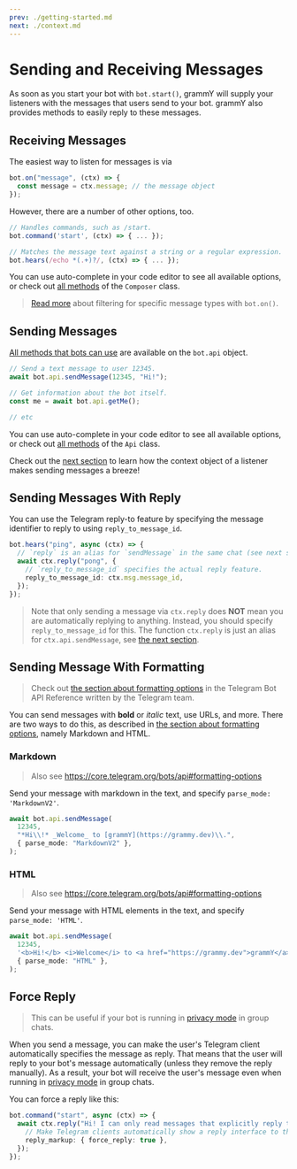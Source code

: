 ```yaml
---
prev: ./getting-started.md
next: ./context.md
---
```


# Sending and Receiving Messages

As soon as you start your bot with `bot.start()`, grammY will supply your listeners with the messages that users send to your bot.
grammY also provides methods to easily reply to these messages.

## Receiving Messages

The easiest way to listen for messages is via

```ts
bot.on("message", (ctx) => {
  const message = ctx.message; // the message object
});
```

However, there are a number of other options, too.

```ts
// Handles commands, such as /start.
bot.command('start', (ctx) => { ... });

// Matches the message text against a string or a regular expression.
bot.hears(/echo *(.+)?/, (ctx) => { ... });
```

You can use auto-complete in your code editor to see all available options, or check out [all methods](https://doc.deno.land/https://deno.land/x/grammy/mod.ts/~/Composer) of the `Composer` class.

> [Read more](./filter-queries.md) about filtering for specific message types with `bot.on()`.

## Sending Messages

[All methods that bots can use](https://core.telegram.org/bots/api#available-methods) are available on the `bot.api` object.

```ts
// Send a text message to user 12345.
await bot.api.sendMessage(12345, "Hi!");

// Get information about the bot itself.
const me = await bot.api.getMe();

// etc
```

You can use auto-complete in your code editor to see all available options, or check out [all methods](https://doc.deno.land/https://deno.land/x/grammy/mod.ts/~/Api) of the `Api` class.

Check out the [next section](./context.md) to learn how the context object of a listener makes sending messages a breeze!

## Sending Messages With Reply

You can use the Telegram reply-to feature by specifying the message identifier to reply to using `reply_to_message_id`.

```ts
bot.hears("ping", async (ctx) => {
  // `reply` is an alias for `sendMessage` in the same chat (see next section).
  await ctx.reply("pong", {
    // `reply_to_message_id` specifies the actual reply feature.
    reply_to_message_id: ctx.msg.message_id,
  });
});
```

> Note that only sending a message via `ctx.reply` does **NOT** mean you are automatically replying to anything.
> Instead, you should specify `reply_to_message_id` for this.
> The function `ctx.reply` is just an alias for `ctx.api.sendMessage`, see [the next section](./context.md#available-actions).

## Sending Message With Formatting

> Check out [the section about formatting options](https://core.telegram.org/bots/api#formatting-options) in the Telegram Bot API Reference written by the Telegram team.

You can send messages with **bold** or _italic_ text, use URLs, and more.
There are two ways to do this, as described in [the section about formatting options](https://core.telegram.org/bots/api#formatting-options), namely Markdown and HTML.

### Markdown

> Also see <https://core.telegram.org/bots/api#formatting-options>

Send your message with markdown in the text, and specify `parse_mode: 'MarkdownV2'`.

```ts
await bot.api.sendMessage(
  12345,
  "*Hi\\!* _Welcome_ to [grammY](https://grammy.dev)\\.",
  { parse_mode: "MarkdownV2" },
);
```

### HTML

> Also see <https://core.telegram.org/bots/api#formatting-options>

Send your message with HTML elements in the text, and specify `parse_mode: 'HTML'`.

```ts
await bot.api.sendMessage(
  12345,
  '<b>Hi!</b> <i>Welcome</i> to <a href="https://grammy.dev">grammY</a>.',
  { parse_mode: "HTML" },
);
```

## Force Reply

> This can be useful if your bot is running in [privacy mode](https://core.telegram.org/bots#privacy-mode) in group chats.

When you send a message, you can make the user's Telegram client automatically specifies the message as reply.
That means that the user will reply to your bot's message automatically (unless they remove the reply manually).
As a result, your bot will receive the user's message even when running in [privacy mode](https://core.telegram.org/bots#privacy-mode) in group chats.

You can force a reply like this:

```ts
bot.command("start", async (ctx) => {
  await ctx.reply("Hi! I can only read messages that explicitly reply to me!", {
    // Make Telegram clients automatically show a reply interface to the user.
    reply_markup: { force_reply: true },
  });
});
```
